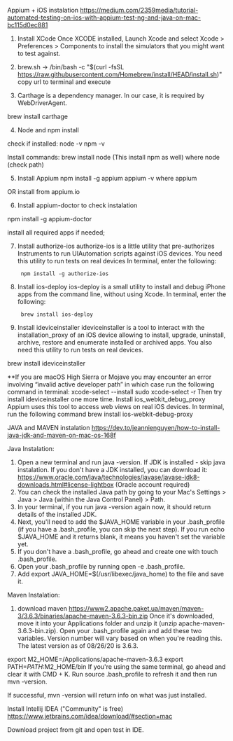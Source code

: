 Appium + iOS instalation
https://medium.com/2359media/tutorial-automated-testing-on-ios-with-appium-test-ng-and-java-on-mac-bc115d0ec881

1. Install XCode
Once XCODE installed, Launch Xcode and select Xcode > Preferences > Components to install the simulators that you might want to test against.


2. brew.sh ->
/bin/bash -c "$(curl -fsSL https://raw.githubusercontent.com/Homebrew/install/HEAD/install.sh)"
 copy url to terminal and execute


3. Carthage is a dependency manager. In our case, it is required by WebDriverAgent.

brew install carthage

4. Node and npm install

check if installed: 
node -v
npm -v

Install commands:
brew install node (This install npm as well)
where node (check path)

5. Install Appium
npm install -g appium
appium -v
where appium

OR install from appium.io

6. Install appium-doctor to check instalation

npm install -g appium-doctor

install all required apps if needed;


7. Install authorize-ios
authorize-ios is a little utility that pre-authorizes Instruments to run UIAutomation scripts against iOS devices. You need this utility to run tests on real devices
In terminal, enter the following:

		npm install -g authorize-ios

8. Install ios-deploy
ios-deploy is a small utility to install and debug iPhone apps from the command line, without using Xcode.
In terminal, enter the following:

		brew install ios-deploy

9. Install ideviceinstaller
ideviceinstaller is a tool to interact with the installation_proxy
of an iOS device allowing to install, upgrade, uninstall, archive, restore
and enumerate installed or archived apps. You also need this utility to run tests on real devices.

brew install ideviceinstaller

**If you are macOS High Sierra or Mojave you may encounter an error involving “invalid active developer path” in which case run the following command in terminal:
xcode-select --install
sudo xcode-select -r
Then try install ideviceinstaller one more time.
Install ios_webkit_debug_proxy
Appium uses this tool to access web views on real iOS devices. In terminal, run the following command
brew install ios-webkit-debug-proxy

JAVA and MAVEN instalation
https://dev.to/jeannienguyen/how-to-install-java-jdk-and-maven-on-mac-os-168f

 Java Instalation:
1. Open a new terminal and run java -version. If JDK is installed - skip java instalation.
If you don't have a JDK installed, you can download it:
https://www.oracle.com/java/technologies/javase/javase-jdk8-downloads.html#license-lightbox
(Oracle account required)
2. You can check the installed Java path by going to your Mac's Settings > Java > Java (within the Java Control Panel) > Path.
3. In your terminal, if you run java -version again now, it should return details of the installed JDK.
4. Next, you'll need to add the $JAVA_HOME variable in your .bash_profile (if you have a .bash_profile, you can skip the next step). 
   If you run echo $JAVA_HOME and it returns blank, it means you haven't set the variable yet.
5. If you don't have a .bash_profile, go ahead and create one with touch .bash_profile.
6. Open your .bash_profile by running open -e .bash_profile.
7. Add export JAVA_HOME=$(/usr/libexec/java_home) to the file and save it.


Maven Instalation:
1. download maven
https://www2.apache.paket.ua/maven/maven-3/3.6.3/binaries/apache-maven-3.6.3-bin.zip
Once it's downloaded, move it into your Applications folder and unzip it (unzip apache-maven-3.6.3-bin.zip).
Open your .bash_profile again and add these two variables. Version number will vary based on when you're reading this. The latest version as of 08/26/20 is 3.6.3.

export M2_HOME=/Applications/apache-maven-3.6.3
export PATH=$PATH:$M2_HOME/bin
If you're using the same terminal, go ahead and clear it with CMD + K. Run source .bash_profile to refresh it and then run mvn -version.

If successful, mvn -version will return info on what was just installed.

Install Intellij IDEA ("Community" is free)
https://www.jetbrains.com/idea/download/#section=mac

Download project from git and open test in IDE.
